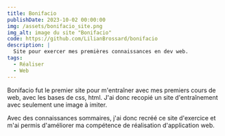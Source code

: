 ```yaml
---
title: Bonifacio
publishDate: 2023-10-02 00:00:00
img: /assets/bonifacio_site.png
img_alt: image du site "Bonifacio"
code: https://github.com/LilianBrossard/bonifacio
description: |
  Site pour exercer mes premières connaissances en dev web.
tags:
  - Réaliser
  - Web
---
```


Bonifacio fut le premier site pour m'entraîner avec mes premiers cours de web, avec les bases de css, html. J'ai donc recopié un site d'entraînement avec seulement une image à imiter.

Avec des connaissances sommaires, j'ai donc recréé ce site d'exercice et m'ai permis d'améliorer ma compétence de réalisation d'application web.
